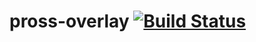 # pross-overlay [![Build Status](https://travis-ci.org/Pross/pross-overlay.svg?branch=master)](https://travis-ci.org/Pross/pross-overlay)
